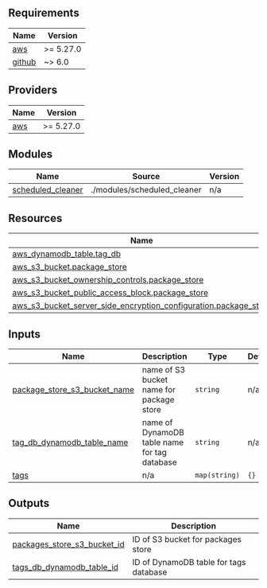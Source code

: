 <!-- BEGIN_TF_DOCS -->
## Requirements

| Name | Version |
|------|---------|
| <a name="requirement_aws"></a> [aws](#requirement\_aws) | >= 5.27.0 |
| <a name="requirement_github"></a> [github](#requirement\_github) | ~> 6.0 |

## Providers

| Name | Version |
|------|---------|
| <a name="provider_aws"></a> [aws](#provider\_aws) | >= 5.27.0 |

## Modules

| Name | Source | Version |
|------|--------|---------|
| <a name="module_scheduled_cleaner"></a> [scheduled\_cleaner](#module\_scheduled\_cleaner) | ./modules/scheduled_cleaner | n/a |

## Resources

| Name | Type |
|------|------|
| [aws_dynamodb_table.tag_db](https://registry.terraform.io/providers/hashicorp/aws/latest/docs/resources/dynamodb_table) | resource |
| [aws_s3_bucket.package_store](https://registry.terraform.io/providers/hashicorp/aws/latest/docs/resources/s3_bucket) | resource |
| [aws_s3_bucket_ownership_controls.package_store](https://registry.terraform.io/providers/hashicorp/aws/latest/docs/resources/s3_bucket_ownership_controls) | resource |
| [aws_s3_bucket_public_access_block.package_store](https://registry.terraform.io/providers/hashicorp/aws/latest/docs/resources/s3_bucket_public_access_block) | resource |
| [aws_s3_bucket_server_side_encryption_configuration.package_store](https://registry.terraform.io/providers/hashicorp/aws/latest/docs/resources/s3_bucket_server_side_encryption_configuration) | resource |

## Inputs

| Name | Description | Type | Default | Required |
|------|-------------|------|---------|:--------:|
| <a name="input_package_store_s3_bucket_name"></a> [package\_store\_s3\_bucket\_name](#input\_package\_store\_s3\_bucket\_name) | name of S3 bucket name for package store | `string` | n/a | yes |
| <a name="input_tag_db_dynamodb_table_name"></a> [tag\_db\_dynamodb\_table\_name](#input\_tag\_db\_dynamodb\_table\_name) | name of DynamoDB table name for tag database | `string` | n/a | yes |
| <a name="input_tags"></a> [tags](#input\_tags) | n/a | `map(string)` | `{}` | no |

## Outputs

| Name | Description |
|------|-------------|
| <a name="output_packages_store_s3_bucket_id"></a> [packages\_store\_s3\_bucket\_id](#output\_packages\_store\_s3\_bucket\_id) | ID of S3 bucket for packages store |
| <a name="output_tags_db_dynamodb_table_id"></a> [tags\_db\_dynamodb\_table\_id](#output\_tags\_db\_dynamodb\_table\_id) | ID of DynamoDB table for tags database |
<!-- END_TF_DOCS -->